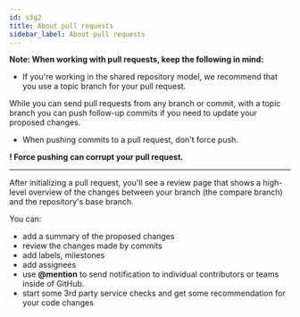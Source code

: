 ```yaml
---
id: s3g2
title: About pull requests
sidebar_label: About pull requests
---
```



**Note: When working with pull requests, keep the following in mind:**

- If you're working in the shared repository model, we recommend that you use a topic branch for your pull request.

While you can send pull requests from any branch or commit, with a topic branch you can push follow-up commits if you need to update your proposed changes.


- When pushing commits to a pull request, don't force push.

**! Force pushing can corrupt your pull request.**


---

After initializing a pull request, you'll see a review page that shows a high-level overview of the changes between your branch (the compare branch) and the repository's base branch.

You can:
- add a summary of the proposed changes
- review the changes made by commits
- add labels, milestones
- add assignees
- use **@mention** to send notification to individual contributors or teams inside of GitHub.
- start some 3rd party service checks and get some recommendation for your code changes



<!-- **For more information, see "Creating a pull request."** -->
